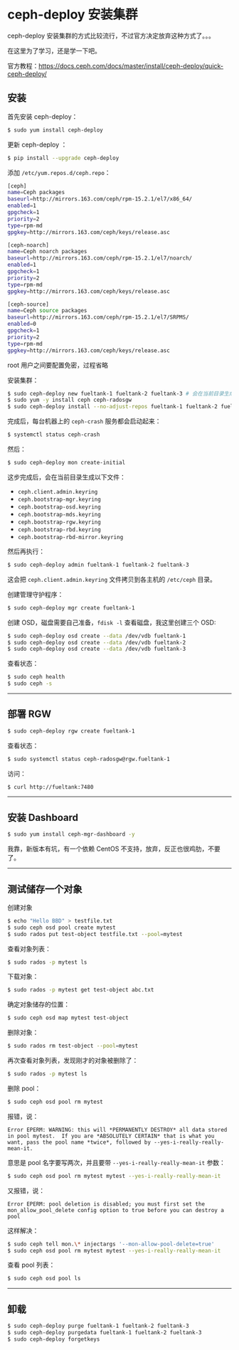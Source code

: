 # ceph-deploy 安装集群

ceph-deploy 安装集群的方式比较流行，不过官方决定放弃这种方式了。。。

在这里为了学习，还是学一下吧。

官方教程：https://docs.ceph.com/docs/master/install/ceph-deploy/quick-ceph-deploy/

## 安装

首先安装 ceph-deploy：

```bash
$ sudo yum install ceph-deploy
```

更新 ceph-deploy ：

```bash
$ pip install --upgrade ceph-deploy
```

添加 `/etc/yum.repos.d/ceph.repo`：

```bash
[ceph]
name=Ceph packages
baseurl=http://mirrors.163.com/ceph/rpm-15.2.1/el7/x86_64/
enabled=1
gpgcheck=1
priority=2
type=rpm-md
gpgkey=http://mirrors.163.com/ceph/keys/release.asc

[ceph-noarch]
name=Ceph noarch packages
baseurl=http://mirrors.163.com/ceph/rpm-15.2.1/el7/noarch/
enabled=1
gpgcheck=1
priority=2
type=rpm-md
gpgkey=http://mirrors.163.com/ceph/keys/release.asc

[ceph-source]
name=Ceph source packages
baseurl=http://mirrors.163.com/ceph/rpm-15.2.1/el7/SRPMS/
enabled=0
gpgcheck=1
priority=2
type=rpm-md
gpgkey=http://mirrors.163.com/ceph/keys/release.asc
```

root 用户之间要配置免密，过程省略

安装集群：

```bash
$ sudo ceph-deploy new fueltank-1 fueltank-2 fueltank-3 # 会在当前目录生成三个配置文件
$ sudo yum -y install ceph ceph-radosgw
$ sudo ceph-deploy install --no-adjust-repos fueltank-1 fueltank-2 fueltank-3
```

完成后，每台机器上的 `ceph-crash` 服务都会启动起来：

```bash
$ systemctl status ceph-crash
```

然后：

```bash
$ sudo ceph-deploy mon create-initial
```

这步完成后，会在当前目录生成以下文件：

- `ceph.client.admin.keyring`
- `ceph.bootstrap-mgr.keyring`
- `ceph.bootstrap-osd.keyring`
- `ceph.bootstrap-mds.keyring`
- `ceph.bootstrap-rgw.keyring`
- `ceph.bootstrap-rbd.keyring`
- `ceph.bootstrap-rbd-mirror.keyring`

然后再执行：

```bash
$ sudo ceph-deploy admin fueltank-1 fueltank-2 fueltank-3
```

这会把 `ceph.client.admin.keyring` 文件拷贝到各主机的 `/etc/ceph` 目录。

创建管理守护程序：

```bash
$ sudo ceph-deploy mgr create fueltank-1
```

创建 OSD，磁盘需要自己准备，`fdisk -l` 查看磁盘，我这里创建三个 OSD:

```bash
$ sudo ceph-deploy osd create --data /dev/vdb fueltank-1
$ sudo ceph-deploy osd create --data /dev/vdb fueltank-2
$ sudo ceph-deploy osd create --data /dev/vdb fueltank-3
```

查看状态：

```bash
$ sudo ceph health
$ sudo ceph -s
```



---



## 部署 RGW

```bash
$ sudo ceph-deploy rgw create fueltank-1
```

查看状态：

```bash
$ sudo systemctl status ceph-radosgw@rgw.fueltank-1
```

访问：

```bash
$ curl http://fueltank:7480
```





---



## 安装 Dashboard

```bash
$ sudo yum install ceph-mgr-dashboard -y
```

我靠，新版本有坑，有一个依赖 CentOS 不支持，放弃，反正也很鸡肋，不要了。



---



## 测试储存一个对象

创建对象

```bash
$ echo "Hello BBD" > testfile.txt
$ sudo ceph osd pool create mytest
$ sudo rados put test-object testfile.txt --pool=mytest
```

查看对象列表：

```bash
$ sudo rados -p mytest ls
```

下载对象：

```bash
$ sudo rados -p mytest get test-object abc.txt
```

确定对象储存的位置：

```bash
$ sudo ceph osd map mytest test-object
```

删除对象：

```bash
$ sudo rados rm test-object --pool=mytest
```

再次查看对象列表，发现刚才的对象被删除了：

```bash
$ sudo rados -p mytest ls
```

删除 pool：

```bash
$ sudo ceph osd pool rm mytest
```

报错，说：

```
Error EPERM: WARNING: this will *PERMANENTLY DESTROY* all data stored in pool mytest.  If you are *ABSOLUTELY CERTAIN* that is what you want, pass the pool name *twice*, followed by --yes-i-really-really-mean-it.
```

意思是 pool 名字要写两次，并且要带 `--yes-i-really-really-mean-it` 参数：

```bash
$ sudo ceph osd pool rm mytest mytest --yes-i-really-really-mean-it
```

又报错，说：

```
Error EPERM: pool deletion is disabled; you must first set the mon_allow_pool_delete config option to true before you can destroy a pool
```

这样解决：

```bash
$ sudo ceph tell mon.\* injectargs '--mon-allow-pool-delete=true'
$ sudo ceph osd pool rm mytest mytest --yes-i-really-really-mean-it
```

查看 pool 列表：

```bash
$ sudo ceph osd pool ls
```



---



## 卸载

```bash
$ sudo ceph-deploy purge fueltank-1 fueltank-2 fueltank-3
$ sudo ceph-deploy purgedata fueltank-1 fueltank-2 fueltank-3
$ sudo ceph-deploy forgetkeys
```

